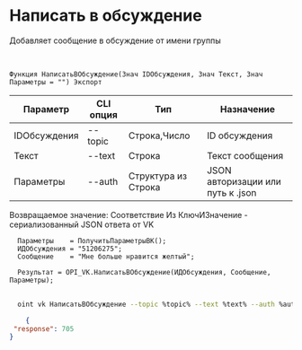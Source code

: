 ﻿---
sidebar_position: 4
---

# Написать в обсуждение
 Добавляет сообщение в обсуждение от имени группы


<br/>


`Функция НаписатьВОбсуждение(Знач IDОбсуждения, Знач Текст, Знач Параметры = "") Экспорт`

  | Параметр | CLI опция | Тип | Назначение |
  |-|-|-|-|
  | IDОбсуждения | --topic | Строка,Число | ID обсуждения |
  | Текст | --text | Строка | Текст сообщения |
  | Параметры | --auth | Структура из Строка | JSON авторизации или путь к .json |

  
  Возвращаемое значение:   Соответствие Из КлючИЗначение - сериализованный JSON ответа от VK





```bsl title="Пример кода"
  Параметры    = ПолучитьПараметрыВК();
  ИДОбсуждения = "51206275";
  Сообщение    = "Мне больше нравится желтый";
  
  Результат = OPI_VK.НаписатьВОбсуждение(ИДОбсуждения, Сообщение, Параметры);
```
	


```sh title="Пример команды CLI"
    
  oint vk НаписатьВОбсуждение --topic %topic% --text %text% --auth %auth%

```

```json title="Результат"
    {
 "response": 705
}
```
